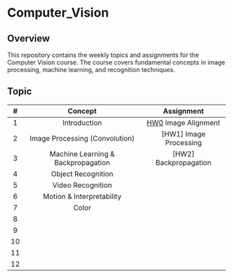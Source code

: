 # Computer_Vision
## Overview
This repository contains the weekly topics and assignments for the Computer Vision course. The course covers fundamental concepts in image processing, machine learning, and recognition techniques.

## Topic
| #  | Concept                               | Assignment                                                                                                                |
|:---:|:-------------------------------------:|:-----------------------------------------------------------------------------------------------------------------------:|
| 1   | Introduction  | [HW0](https://github.com/EesunMoon/Computer_Vision/blob/main/HW0/HW0_em3907.ipynb) Image Alignment |
| 2   | Image Processing (Convolution) | [HW1] Image Processing |
| 3   | Machine Learning & Backpropagation  | [HW2] Backpropagation |
| 4   | Object Recognition  |  |
| 5   | Video Recognition | |
| 6   | Motion & Interpretability | |
| 7   | Color |  |
| 8   |  |  |
| 9   |  |  |
| 10  |  |  |
| 11  |  |  |
| 12  |  |  |

